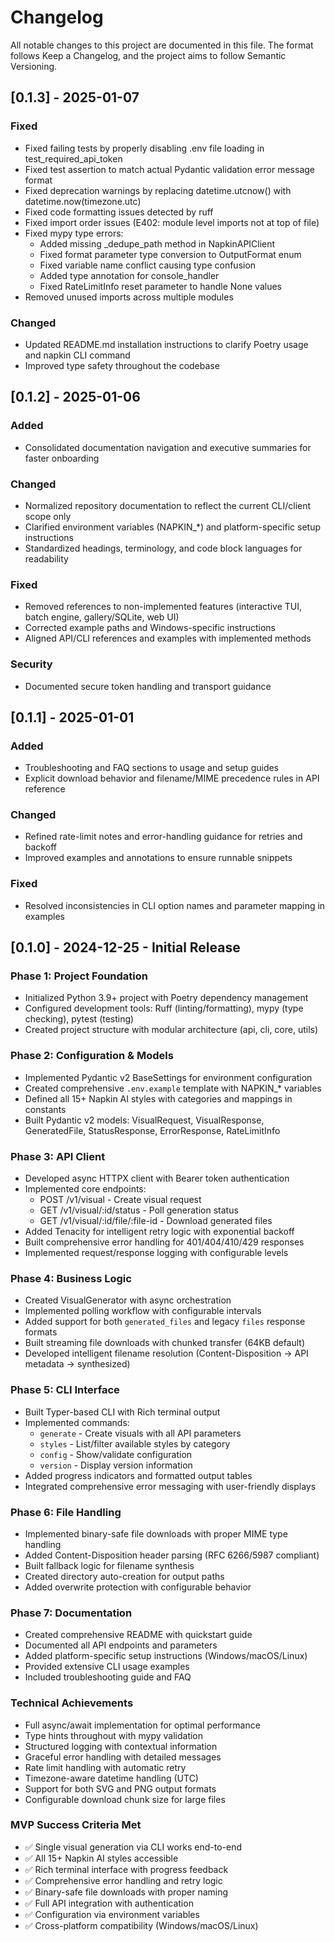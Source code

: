 # Changelog

All notable changes to this project are documented in this file.
The format follows Keep a Changelog, and the project aims to follow Semantic Versioning.

## [0.1.3] - 2025-01-07

### Fixed
- Fixed failing tests by properly disabling .env file loading in test_required_api_token
- Fixed test assertion to match actual Pydantic validation error message format
- Fixed deprecation warnings by replacing datetime.utcnow() with datetime.now(timezone.utc)
- Fixed code formatting issues detected by ruff
- Fixed import order issues (E402: module level imports not at top of file)
- Fixed mypy type errors:
  - Added missing _dedupe_path method in NapkinAPIClient
  - Fixed format parameter type conversion to OutputFormat enum
  - Fixed variable name conflict causing type confusion
  - Added type annotation for console_handler
  - Fixed RateLimitInfo reset parameter to handle None values
- Removed unused imports across multiple modules

### Changed
- Updated README.md installation instructions to clarify Poetry usage and napkin CLI command
- Improved type safety throughout the codebase

## [0.1.2] - 2025-01-06

### Added
- Consolidated documentation navigation and executive summaries for faster onboarding

### Changed
- Normalized repository documentation to reflect the current CLI/client scope only
- Clarified environment variables (NAPKIN_*) and platform-specific setup instructions
- Standardized headings, terminology, and code block languages for readability

### Fixed
- Removed references to non-implemented features (interactive TUI, batch engine, gallery/SQLite, web UI)
- Corrected example paths and Windows-specific instructions
- Aligned API/CLI references and examples with implemented methods

### Security
- Documented secure token handling and transport guidance

## [0.1.1] - 2025-01-01

### Added
- Troubleshooting and FAQ sections to usage and setup guides
- Explicit download behavior and filename/MIME precedence rules in API reference

### Changed
- Refined rate-limit notes and error-handling guidance for retries and backoff
- Improved examples and annotations to ensure runnable snippets

### Fixed
- Resolved inconsistencies in CLI option names and parameter mapping in examples

## [0.1.0] - 2024-12-25 - Initial Release

### Phase 1: Project Foundation
- Initialized Python 3.9+ project with Poetry dependency management
- Configured development tools: Ruff (linting/formatting), mypy (type checking), pytest (testing)
- Created project structure with modular architecture (api, cli, core, utils)

### Phase 2: Configuration & Models
- Implemented Pydantic v2 BaseSettings for environment configuration
- Created comprehensive `.env.example` template with NAPKIN_* variables
- Defined all 15+ Napkin AI styles with categories and mappings in constants
- Built Pydantic v2 models: VisualRequest, VisualResponse, GeneratedFile, StatusResponse, ErrorResponse, RateLimitInfo

### Phase 3: API Client
- Developed async HTTPX client with Bearer token authentication
- Implemented core endpoints:
  - POST /v1/visual - Create visual request
  - GET /v1/visual/:id/status - Poll generation status
  - GET /v1/visual/:id/file/:file-id - Download generated files
- Added Tenacity for intelligent retry logic with exponential backoff
- Built comprehensive error handling for 401/404/410/429 responses
- Implemented request/response logging with configurable levels

### Phase 4: Business Logic
- Created VisualGenerator with async orchestration
- Implemented polling workflow with configurable intervals
- Added support for both `generated_files` and legacy `files` response formats
- Built streaming file downloads with chunked transfer (64KB default)
- Developed intelligent filename resolution (Content-Disposition → API metadata → synthesized)

### Phase 5: CLI Interface
- Built Typer-based CLI with Rich terminal output
- Implemented commands:
  - `generate` - Create visuals with all API parameters
  - `styles` - List/filter available styles by category
  - `config` - Show/validate configuration
  - `version` - Display version information
- Added progress indicators and formatted output tables
- Integrated comprehensive error messaging with user-friendly displays

### Phase 6: File Handling
- Implemented binary-safe file downloads with proper MIME type handling
- Added Content-Disposition header parsing (RFC 6266/5987 compliant)
- Built fallback logic for filename synthesis
- Created directory auto-creation for output paths
- Added overwrite protection with configurable behavior

### Phase 7: Documentation
- Created comprehensive README with quickstart guide
- Documented all API endpoints and parameters
- Added platform-specific setup instructions (Windows/macOS/Linux)
- Provided extensive CLI usage examples
- Included troubleshooting guide and FAQ

### Technical Achievements
- Full async/await implementation for optimal performance
- Type hints throughout with mypy validation
- Structured logging with contextual information
- Graceful error handling with detailed messages
- Rate limit handling with automatic retry
- Timezone-aware datetime handling (UTC)
- Support for both SVG and PNG output formats
- Configurable download chunk size for large files

### MVP Success Criteria Met
- ✅ Single visual generation via CLI works end-to-end
- ✅ All 15+ Napkin AI styles accessible
- ✅ Rich terminal interface with progress feedback
- ✅ Comprehensive error handling and retry logic
- ✅ Binary-safe file downloads with proper naming
- ✅ Full API integration with authentication
- ✅ Configuration via environment variables
- ✅ Cross-platform compatibility (Windows/macOS/Linux)